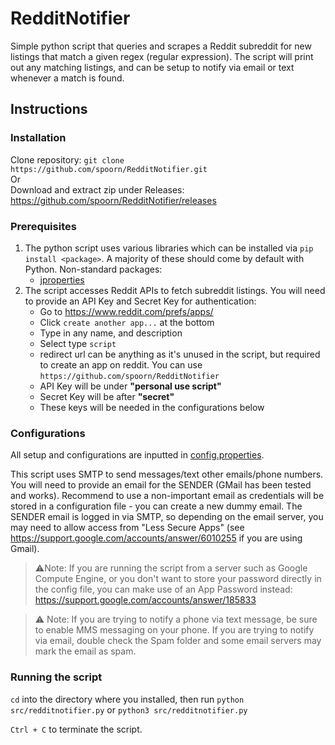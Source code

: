 # RedditNotifier
Simple python script that queries and scrapes a Reddit subreddit for new listings that match a given regex (regular expression).  The script will print out any matching listings, and can be setup to notify via email or text whenever a match is found.


## Instructions

### Installation
Clone repository: `git clone https://github.com/spoorn/RedditNotifier.git`  
Or   
Download and extract zip under Releases: https://github.com/spoorn/RedditNotifier/releases

### Prerequisites
1. The python script uses various libraries which can be installed via `pip install <package>`.  A majority of these should come by default with Python.  Non-standard packages:
    - [jproperties](https://pypi.org/project/jproperties/)
2. The script accesses Reddit APIs to fetch subreddit listings.  You will need to provide an API Key and Secret Key for authentication:
    - Go to https://www.reddit.com/prefs/apps/
    - Click `create another app...` at the bottom
    - Type in any name, and description
    - Select type `script`
    - redirect url can be anything as it's unused in the script, but required to create an app on reddit.  You can use `https://github.com/spoorn/RedditNotifier`
    - API Key will be under **"personal use script"**
    - Secret Key will be after **"secret"**
    - These keys will be needed in the configurations below 


### Configurations
All setup and configurations are inputted in [config.properties](https://github.com/spoorn/RedditNotifier/blob/main/config.properties).

This script uses SMTP to send messages/text other emails/phone numbers.  You will need to provide an email for the SENDER (GMail has been tested and works).  Recommend to use a non-important email as credentials will be stored in a configuration file - you can create a new dummy email.  The SENDER email is logged in via SMTP, so depending on the email server, you may need to allow access from "Less Secure Apps" (see https://support.google.com/accounts/answer/6010255 if you are using Gmail).

> ⚠️Note: If you are running the script from a server such as Google Compute Engine, or you don't want to store your password directly in the config file, you can make use of an App Password instead: https://support.google.com/accounts/answer/185833

> ⚠️ Note: If you are trying to notify a phone via text message, be sure to enable MMS messaging on your phone.  If you are trying to notify via email, double check the Spam folder and some email servers may mark the email as spam.

### Running the script
`cd` into the directory where you installed, then run `python src/redditnotifier.py` or `python3 src/redditnotifier.py`

`Ctrl + C` to terminate the script.
